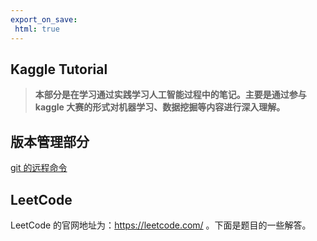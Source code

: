 ```yaml
---
export_on_save:
 html: true
---
```


## Kaggle Tutorial

> **本部分是在学习通过实践学习人工智能过程中的笔记。主要是通过参与 kaggle 大赛的形式对机器学习、数据挖掘等内容进行深入理解。**

## 版本管理部分

[git 的远程命令](https://foolishflyfox.github.io/KaggleTutorial/GitTutorial/git%E8%BF%9C%E7%A8%8B%E5%91%BD%E4%BB%A4.html)

## LeetCode

LeetCode 的官网地址为：https://leetcode.com/ 。下面是题目的一些解答。
